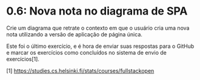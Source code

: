 # 0.6: Nova nota no diagrama de SPA

Crie um diagrama que retrate o contexto em que o usuário cria uma nova nota utilizando a versão de aplicação de página única.

Este foi o último exercício, e é hora de enviar suas respostas para o GitHub e marcar os exercícios como concluídos no sistema de envio de exercícios[1].

[1] https://studies.cs.helsinki.fi/stats/courses/fullstackopen
